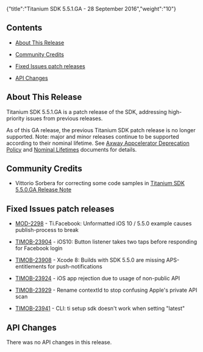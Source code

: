 {"title":"Titanium SDK 5.5.1.GA - 28 September 2016","weight":"10"}

## Contents

* [About This Release](#AboutThisRelease)

* [Community Credits](#CommunityCredits)

* [Fixed Issues patch releases](#FixedIssuespatchreleases)

* [API Changes](#APIChanges)


## About This Release

Titanium SDK 5.5.1.GA is a patch release of the SDK, addressing high-priority issues from previous releases.

As of this GA release, the previous Titanium SDK patch release is no longer supported. Note: major and minor releases continue to be supported according to their nominal lifetime. See [Axway Appcelerator Deprecation Policy](/docs/appc/AMPLIFY_Appcelerator_Services_Overview/Axway_Appcelerator_Deprecation_Policy/) and [Nominal Lifetimes](/docs/appc/AMPLIFY_Appcelerator_Services_Overview/Axway_Appcelerator_Product_Lifecycle/#NominalLifetimes) documents for details.

## Community Credits

* Vittorio Sorbera for correcting some code samples in [Titanium SDK 5.5.0.GA Release Note](/docs/appc/Titanium_SDK/Titanium_SDK_Release_Notes/Titanium_SDK_Release_Notes_5.x/Titanium_SDK_5.5.0.GA_Release_Note/)


## Fixed Issues patch releases

* [MOD-2298](https://jira.appcelerator.org/browse/MOD-2298) - Ti.Facebook: Unformatted iOS 10 / 5.5.0 example causes publish-process to break

* [TIMOB-23904](https://jira.appcelerator.org/browse/TIMOB-23904) - iOS10: Button listener takes two taps before responding for Facebook login

* [TIMOB-23908](https://jira.appcelerator.org/browse/TIMOB-23908) - Xcode 8: Builds with SDK 5.5.0 are missing APS-entitlements for push-notifications

* [TIMOB-23924](https://jira.appcelerator.org/browse/TIMOB-23924) - iOS app rejection due to usage of non-public API

* [TIMOB-23929](https://jira.appcelerator.org/browse/TIMOB-23929) - Rename contextId to stop confusing Apple's private API scan

* [TIMOB-23941](https://jira.appcelerator.org/browse/TIMOB-23941) - CLI: ti setup sdk doesn't work when setting "latest"


## API Changes

There was no API changes in this release.
